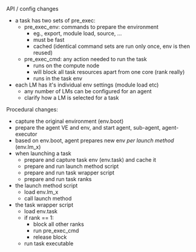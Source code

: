
 API / config changes

   - a task has two sets of pre_exec:
     - pre_exec_env: commands to prepare the environment
       - eg., export, module load, source, ...
       - must be fast
       - cached (identical command sets are run only once, env is then reused)
     - pre_exec_cmd: any action needed to run the task
       - runs on the compute node
       - will block all task resources apart from one core (rank really)
       - runs in the task env
   - each LM has it's individual env settings (module load etc)
     - any number of LMs can be configured for an agent
     - clarify how a LM is selected for a task


Procedural changes:

   - capture the original environment (env.boot)
   - prepare the agent VE and env, and start agent, sub-agent, agent-executor
   - based on env.boot, agent prepares new env *per launch method* (env.lm_x)
   - when launching a task
     - prepare and capture task env (env.task) and cache it
     - prepare and run launch method script
     - prepare and run task wrapper script
     - prepare and run task ranks
   - the launch method script
     - load env.lm_x
     - call launch method
   - the task wrapper script
     - load env.task
     - if rank == 1:
       - block all other ranks
       - run pre_exec_cmd
       - release block
     - run task executable
